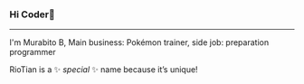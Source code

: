 ### Hi Coder👋

---

I'm Murabito B, Main business: Pokémon trainer, side job: preparation programmer

RioTian is a ✨ *special* ✨ name because it’s unique!

<!--
**RivTian/RivTian** is a ✨ _special_ ✨ repository because its `README.md` (this file) appears on your GitHub profile.

Here are some ideas to get you started:

- 🔭 I’m currently working on ...
- 🌱 I’m currently learning ...
- 👯 I’m looking to collaborate on ...
- 🤔 I’m looking for help with ...
- 💬 Ask me about ...
- 📫 How to reach me: ...
- 😄 Pronouns: ...
- ⚡ Fun fact: ...
  -->
